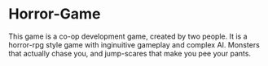Horror-Game
===========
  This game is a co-op development game, created by two people.  It is a horror-rpg style game
with inginuitive gameplay and complex AI.  Monsters that actually chase you, and jump-scares that make you
pee your pants.
